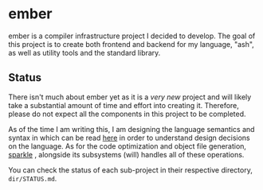 # ember

ember is a compiler infrastructure project I decided to develop. The goal of this project is to create both
frontend and backend for my language, "ash", as well as utility tools and the standard library.

## Status

There isn't much about ember yet as it is a *very new* project and will likely take a substantial 
amount of time and effort into creating it. Therefore, please do not expect all the components in this project to be
completed.

As of the time I am writing this, I am designing the language semantics and syntax in which can be read 
[here](https://github.com/alpluspluss/ember/tree/main/ash/docs) in order to understand design decisions on the language. 
As for the code optimization and object file generation, [sparkle](https://github.com/alpluspluss/ember/tree/main/sparkle)
, alongside its subsystems (will) handles all of these operations. 

You can check the status of each sub-project in their respective directory, `dir/STATUS.md`.